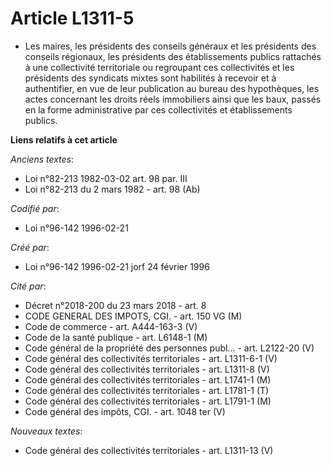 # Article L1311-5

- Les maires, les présidents des conseils généraux et les présidents des conseils régionaux, les présidents des
établissements publics rattachés à une collectivité territoriale ou regroupant ces collectivités et les présidents des
syndicats mixtes sont habilités à recevoir et à authentifier, en vue de leur publication au bureau des hypothèques, les actes
concernant les droits réels immobiliers ainsi que les baux, passés en la forme administrative par ces collectivités et
établissements publics.

**Liens relatifs à cet article**

_Anciens textes_:

  - Loi n°82-213 1982-03-02 art. 98 par. III
  - Loi n°82-213 du 2 mars 1982 - art. 98 (Ab)

_Codifié par_:

  - Loi n°96-142 1996-02-21

_Créé par_:

  - Loi n°96-142 1996-02-21 jorf 24 février 1996

_Cité par_:

  - Décret n°2018-200 du 23 mars 2018 - art. 8
  - CODE GENERAL DES IMPOTS, CGI. - art. 150 VG (M)
  - Code de commerce - art. A444-163-3 (V)
  - Code de la santé publique - art. L6148-1 (M)
  - Code général de la propriété des personnes publ... - art. L2122-20 (V)
  - Code général des collectivités territoriales - art. L1311-6-1 (V)
  - Code général des collectivités territoriales - art. L1311-8 (V)
  - Code général des collectivités territoriales - art. L1741-1 (M)
  - Code général des collectivités territoriales - art. L1781-1 (T)
  - Code général des collectivités territoriales - art. L1791-1 (M)
  - Code général des impôts, CGI. - art. 1048 ter (V)

_Nouveaux textes_:

  - Code général des collectivités territoriales - art. L1311-13 (V)

